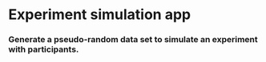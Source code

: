 # Experiment simulation app
### Generate a pseudo-random data set to simulate an experiment with participants.

